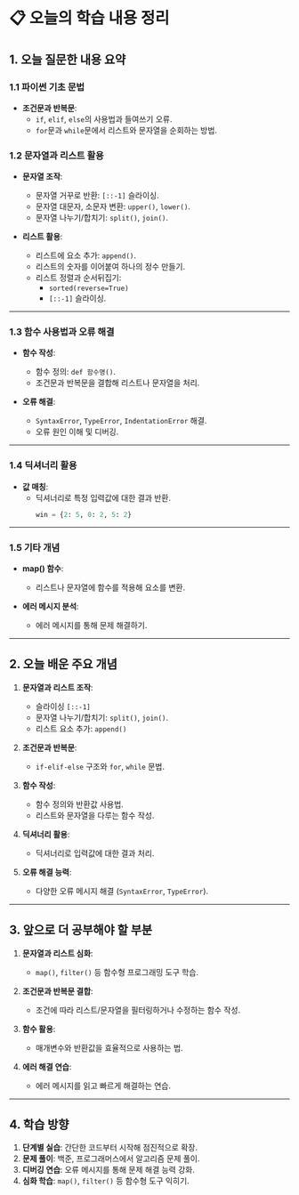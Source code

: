 # 📋 오늘의 학습 내용 정리

## **1. 오늘 질문한 내용 요약**

### **1.1 파이썬 기초 문법**
- **조건문과 반복문**:
  - `if`, `elif`, `else`의 사용법과 들여쓰기 오류.
  - `for`문과 `while`문에서 리스트와 문자열을 순회하는 방법.

### **1.2 문자열과 리스트 활용**
- **문자열 조작**:
  - 문자열 거꾸로 반환: `[::-1]` 슬라이싱.
  - 문자열 대문자, 소문자 변환: `upper()`, `lower()`.
  - 문자열 나누기/합치기: `split()`, `join()`.

- **리스트 활용**:
  - 리스트에 요소 추가: `append()`.
  - 리스트의 숫자를 이어붙여 하나의 정수 만들기.
  - 리스트 정렬과 순서뒤집기:
    - `sorted(reverse=True)`
    - `[::-1]` 슬라이싱.

---

### **1.3 함수 사용법과 오류 해결**
- **함수 작성**:
  - 함수 정의: `def 함수명()`.
  - 조건문과 반복문을 결합해 리스트나 문자열을 처리.

- **오류 해결**:
  - `SyntaxError`, `TypeError`, `IndentationError` 해결.
  - 오류 원인 이해 및 디버깅.

---

### **1.4 딕셔너리 활용**
- **값 매칭**:
  - 딕셔너리로 특정 입력값에 대한 결과 반환.
    ```python
    win = {2: 5, 0: 2, 5: 2}
    ```

---

### **1.5 기타 개념**
- **map() 함수**:
  - 리스트나 문자열에 함수를 적용해 요소를 변환.

- **에러 메시지 분석**:
  - 에러 메시지를 통해 문제 해결하기.

---

## **2. 오늘 배운 주요 개념**
1. **문자열과 리스트 조작**:
   - 슬라이싱 `[::-1]`  
   - 문자열 나누기/합치기: `split()`, `join()`.  
   - 리스트 요소 추가: `append()`  

2. **조건문과 반복문**:
   - `if-elif-else` 구조와 `for`, `while` 문법.  

3. **함수 작성**:
   - 함수 정의와 반환값 사용법.  
   - 리스트와 문자열을 다루는 함수 작성.  

4. **딕셔너리 활용**:
   - 딕셔너리로 입력값에 대한 결과 처리.  

5. **오류 해결 능력**:
   - 다양한 오류 메시지 해결 (`SyntaxError`, `TypeError`).

---

## **3. 앞으로 더 공부해야 할 부분**
1. **문자열과 리스트 심화**:
   - `map()`, `filter()` 등 함수형 프로그래밍 도구 학습.

2. **조건문과 반복문 결합**:
   - 조건에 따라 리스트/문자열을 필터링하거나 수정하는 함수 작성.

3. **함수 활용**:
   - 매개변수와 반환값을 효율적으로 사용하는 법.

4. **에러 해결 연습**:
   - 에러 메시지를 읽고 빠르게 해결하는 연습.

---

## **4. 학습 방향**
1. **단계별 실습**: 간단한 코드부터 시작해 점진적으로 확장.  
2. **문제 풀이**: 백준, 프로그래머스에서 알고리즘 문제 풀이.  
3. **디버깅 연습**: 오류 메시지를 통해 문제 해결 능력 강화.  
4. **심화 학습**: `map()`, `filter()` 등 함수형 도구 익히기.  